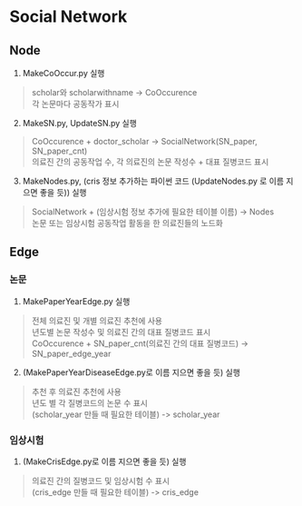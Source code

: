 # Social Network

## Node
1. MakeCoOccur.py 실행  
> scholar와 scholarwithname -> CoOccurence  
> 각 논문마다 공동작가 표시  
2. MakeSN.py, UpdateSN.py 실행  
> CoOccurence + doctor_scholar -> SocialNetwork(SN_paper, SN_paper_cnt)  
> 의료진 간의 공동작업 수, 각 의료진의 논문 작성수 + 대표 질병코드 표시  
3. MakeNodes.py, (cris 정보 추가하는 파이썬 코드 (UpdateNodes.py 로 이름 지으면 좋을 듯)) 실행  
> SocialNetwork + (임상시험 정보 추가에 필요한 테이블 이름) -> Nodes  
> 논문 또는 임상시험 공동작업 활동을 한 의료진들의 노드화  

## Edge
### 논문
1. MakePaperYearEdge.py 실행  
> 전체 의료진 및 개별 의료진 추천에 사용  
> 년도별 논문 작성수 및 의료진 간의 대표 질병코드 표시  
> CoOccurence + SN_paper_cnt(의료진 간의 대표 질병코드) -> SN_paper_edge_year  
2. (MakePaperYearDiseaseEdge.py로 이름 지으면 좋을 듯) 실행  
> 추천 후 의료진 추천에 사용  
> 년도 별 각 질병코드의 논문 수 표시  
> (scholar_year 만들 때 필요한 테이블) -> scholar_year  

### 임상시험
1. (MakeCrisEdge.py로 이름 지으면 좋을 듯) 실행  
> 의료진 간의 질병코드 및 임상시험 수 표시  
> (cris_edge 만들 때 필요한 테이블) -> cris_edge  
